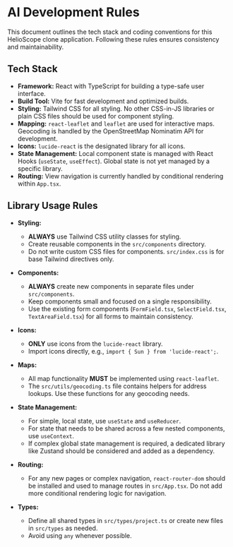 # AI Development Rules

This document outlines the tech stack and coding conventions for this HelioScope clone application. Following these rules ensures consistency and maintainability.

## Tech Stack

- **Framework:** React with TypeScript for building a type-safe user interface.
- **Build Tool:** Vite for fast development and optimized builds.
- **Styling:** Tailwind CSS for all styling. No other CSS-in-JS libraries or plain CSS files should be used for component styling.
- **Mapping:** `react-leaflet` and `leaflet` are used for interactive maps. Geocoding is handled by the OpenStreetMap Nominatim API for development.
- **Icons:** `lucide-react` is the designated library for all icons.
- **State Management:** Local component state is managed with React Hooks (`useState`, `useEffect`). Global state is not yet managed by a specific library.
- **Routing:** View navigation is currently handled by conditional rendering within `App.tsx`.

## Library Usage Rules

- **Styling:**
  - **ALWAYS** use Tailwind CSS utility classes for styling.
  - Create reusable components in the `src/components` directory.
  - Do not write custom CSS files for components. `src/index.css` is for base Tailwind directives only.

- **Components:**
  - **ALWAYS** create new components in separate files under `src/components`.
  - Keep components small and focused on a single responsibility.
  - Use the existing form components (`FormField.tsx`, `SelectField.tsx`, `TextAreaField.tsx`) for all forms to maintain consistency.

- **Icons:**
  - **ONLY** use icons from the `lucide-react` library.
  - Import icons directly, e.g., `import { Sun } from 'lucide-react';`.

- **Maps:**
  - All map functionality **MUST** be implemented using `react-leaflet`.
  - The `src/utils/geocoding.ts` file contains helpers for address lookups. Use these functions for any geocoding needs.

- **State Management:**
  - For simple, local state, use `useState` and `useReducer`.
  - For state that needs to be shared across a few nested components, use `useContext`.
  - If complex global state management is required, a dedicated library like Zustand should be considered and added as a dependency.

- **Routing:**
  - For any new pages or complex navigation, `react-router-dom` should be installed and used to manage routes in `src/App.tsx`. Do not add more conditional rendering logic for navigation.

- **Types:**
  - Define all shared types in `src/types/project.ts` or create new files in `src/types` as needed.
  - Avoid using `any` whenever possible.